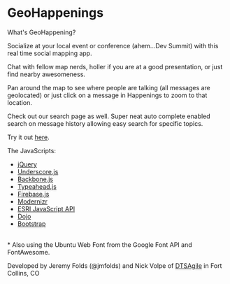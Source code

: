 GeoHappenings
===========

What's GeoHappening?

Socialize at your local event or conference (ahem...Dev Summit) with this real time social mapping app.

Chat with fellow map nerds, holler if you are at a good presentation, or just find nearby awesomeness.

Pan around the map to see where people are talking (all messages are geolocated) or just click on a message in Happenings to zoom to that location.

Check out our search page as well. Super neat auto complete enabled search on message history allowing easy search for specific topics.

Try it out [here](https://esri.github.io/100-lines-or-less-js/geohappenings).

The JavaScripts:

* [jQuery](http://jquery.com/)
* [Underscore.js](http://underscorejs.org/)
* [Backbone.js](http://backbonejs.org/)
* [Typeahead.js](http://twitter.github.io/typeahead.js/)
* [Firebase.js](http://firebase.com)
* [Modernizr](http://modernizr.com)
* [ESRI JavaScript API](https://developers.arcgis.com/javascript/jsapi)
* [Dojo](http://dojotoolkit.org)
* [Bootstrap](http://getbootstrap.com)
<br>
* Also using the Ubuntu Web Font from the Google Font API and FontAwesome.

Developed by Jeremy Folds (@jmfolds) and Nick Volpe of <a href="http://www.dtsagile.com">DTSAgile</a> in Fort Collins, CO
